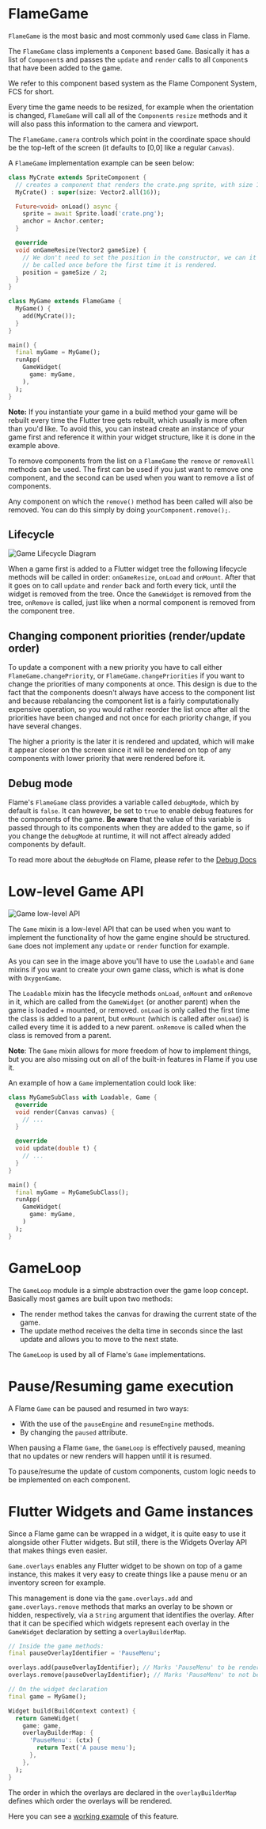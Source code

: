 # FlameGame

`FlameGame` is the most basic and most commonly used `Game` class in Flame.

The `FlameGame` class implements a `Component` based `Game`. Basically it has a list of `Component`s
and passes the `update` and `render` calls to all `Component`s that have been added to the game.

We refer to this component based system as the Flame Component System, FCS for short.

Every time the game needs to be resized, for example when the orientation is changed,
`FlameGame` will call all of the `Component`s `resize` methods and it will also pass this information
to the camera and viewport.

The `FlameGame.camera` controls which point in the coordinate space should be the top-left of the
screen (it defaults to [0,0] like a regular `Canvas`).

A `FlameGame` implementation example can be seen below:

```dart
class MyCrate extends SpriteComponent {
  // creates a component that renders the crate.png sprite, with size 16 x 16
  MyCrate() : super(size: Vector2.all(16));

  Future<void> onLoad() async {
    sprite = await Sprite.load('crate.png');
    anchor = Anchor.center;
  }

  @override
  void onGameResize(Vector2 gameSize) {
    // We don't need to set the position in the constructor, we can it directly here since it will
    // be called once before the first time it is rendered.
    position = gameSize / 2;
  }
}

class MyGame extends FlameGame {
  MyGame() {
    add(MyCrate());
  }
}

main() {
  final myGame = MyGame();
  runApp(
    GameWidget(
      game: myGame,
    ),
  );
}
```

**Note:** If you instantiate your game in a build method your game will be rebuilt every time the
 Flutter tree gets rebuilt, which usually is more often than you'd like. To avoid this, you can
 instead create an instance of your game first and reference it within your widget structure, like
 it is done in the example above.

To remove components from the list on a `FlameGame` the `remove` or `removeAll` methods can be used.
The first can be used if you just want to remove one component, and the second can be used when you
want to remove a list of components.

Any component on which the `remove()` method has been called will also be removed. You can do this
simply by doing `yourComponent.remove();`.

## Lifecycle

![Game Lifecycle Diagram](images/component_lifecycle.png)

When a game first is added to a Flutter widget tree the following lifecycle methods will be called
in order: `onGameResize`, `onLoad` and `onMount`. After that it goes on to call `update` and
`render` back and forth every tick, until the widget is removed from the tree.
Once the `GameWidget` is removed from the tree, `onRemove` is called, just like when a normal
component is removed from the component tree.

## Changing component priorities (render/update order)

To update a component with a new priority you have to call either `FlameGame.changePriority`, or
`FlameGame.changePriorities` if you want to change the priorities of many components at once.
This design is due to the fact that the components doesn't always have access to the component list and
because rebalancing the component list is a fairly computationally expensive operation, so you
would rather reorder the list once after all the priorities have been changed and not once for each
priority change, if you have several changes.

The higher a priority is the later it is rendered and updated, which will make it appear closer on
the screen since it will be rendered on top of any components with lower priority that were rendered
before it.

## Debug mode

Flame's `FlameGame` class provides a variable called `debugMode`, which by default is `false`. It can
however, be set to `true` to enable debug features for the components of the game. **Be aware** that
the value of this variable is passed through to its components when they are added to the game, so
if you change the `debugMode` at runtime, it will not affect already added components by default.

To read more about the `debugMode` on Flame, please refer to the [Debug Docs](debug.md)

# Low-level Game API

![Game low-level API](images/game_mixin.png)

The `Game` mixin is a low-level API that can be used when you want to implement the functionality of
how the game engine should be structured. `Game` does not implement any `update` or
`render` function for example.

As you can see in the image above you'll have to use the `Loadable` and `Game` mixins if you want to
create your own game class, which is what is done with `OxygenGame`.

The `Loadable` mixin has the lifecycle methods `onLoad`, `onMount` and `onRemove` in it, which are
called from the `GameWidget` (or another parent) when the game is loaded + mounted, or removed.
`onLoad` is only called the first time the class is added to a parent, but `onMount` (which is
called after `onLoad`) is called every time it is added to a new parent. `onRemove` is called when
the class is removed from a parent.

**Note**: The `Game` mixin allows for more freedom of how to implement things, but you are also
missing out on all of the built-in features in Flame if you use it.

An example of how a `Game` implementation could look like:

```dart
class MyGameSubClass with Loadable, Game {
  @override
  void render(Canvas canvas) {
    // ...
  }

  @override
  void update(double t) {
    // ...
  }
}

main() {
  final myGame = MyGameSubClass();
  runApp(
    GameWidget(
      game: myGame,
    )
  );
}
```

# GameLoop

The `GameLoop` module is a simple abstraction over the game loop concept. Basically most games are
built upon two methods:

 - The render method takes the canvas for drawing the current state of the game.
 - The update method receives the delta time in seconds since the last update and allows you to move
  to the next state.

The `GameLoop` is used by all of Flame's `Game` implementations.

# Pause/Resuming game execution

A Flame `Game` can be paused and resumed in two ways:

 - With the use of the `pauseEngine` and `resumeEngine` methods.
 - By changing the `paused` attribute.

When pausing a Flame `Game`, the `GameLoop` is effectively paused, meaning that no updates or new
renders will happen until it is resumed.

To pause/resume the update of custom components, custom logic needs to be implemented on each
component.

# Flutter Widgets and Game instances

Since a Flame game can be wrapped in a widget, it is quite easy to use it alongside other Flutter
widgets. But still, there is the Widgets Overlay API that makes things even easier.

`Game.overlays` enables any Flutter widget to be shown on top of a game instance, this makes it very
easy to create things like a pause menu or an inventory screen for example.

This management is done via the `game.overlays.add` and `game.overlays.remove` methods that marks an
overlay to be shown or hidden, respectively, via a `String` argument that identifies the overlay.
After that it can be specified which widgets represent each overlay in the `GameWidget` declaration
by setting a `overlayBuilderMap`.

```dart
// Inside the game methods:
final pauseOverlayIdentifier = 'PauseMenu';

overlays.add(pauseOverlayIdentifier); // Marks 'PauseMenu' to be rendered.
overlays.remove(pauseOverlayIdentifier); // Marks 'PauseMenu' to not be rendered.
```

```dart
// On the widget declaration
final game = MyGame();

Widget build(BuildContext context) {
  return GameWidget(
    game: game,
    overlayBuilderMap: {
      'PauseMenu': (ctx) {
        return Text('A pause menu');
      },
    },
  );
}
```

The order in which the overlays are declared in the `overlayBuilderMap` defines which order the
overlays will be rendered.

Here you can see a
[working example](https://github.com/flame-engine/flame/tree/main/examples/lib/stories/widgets/overlay.dart)
of this feature.
